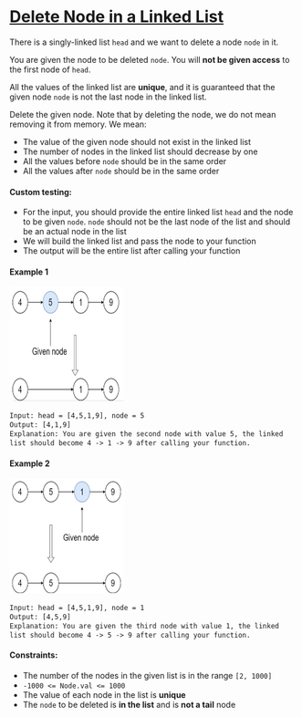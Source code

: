 # [Delete Node in a Linked List](https://leetcode.com/explore/interview/card/top-interview-questions-easy/93/linked-list/553/)
There is a singly-linked list `head` and we want to delete a node `node` in it.  
  
You are given the node to be deleted `node`. You will **not be given access** to the first node of `head`.  
  
All the values of the linked list are **unique**, and it is guaranteed that the given node `node` is not the last node in the linked list.  
  
Delete the given node. Note that by deleting the node, we do not mean removing it from memory. We mean:
- The value of the given node should not exist in the linked list
- The number of nodes in the linked list should decrease by one
- All the values before `node` should be in the same order
- All the values after `node` should be in the same order

#### Custom testing:
- For the input, you should provide the entire linked list `head` and the node to be given `node`. `node` should not be the last node of the list and should be an actual node in the list
- We will build the linked list and pass the node to your function
- The output will be the entire list after calling your function

#### Example 1
<img src="images/example1.png" width="200" height="200">

```
Input: head = [4,5,1,9], node = 5
Output: [4,1,9]
Explanation: You are given the second node with value 5, the linked list should become 4 -> 1 -> 9 after calling your function.
```

#### Example 2
<img src="images/example2.png" width="200" height="200">

```
Input: head = [4,5,1,9], node = 1
Output: [4,5,9]
Explanation: You are given the third node with value 1, the linked list should become 4 -> 5 -> 9 after calling your function.
```

#### Constraints:
- The number of the nodes in the given list is in the range `[2, 1000]`
- `-1000 <= Node.val <= 1000`
- The value of each node in the list is **unique**
- The `node` to be deleted is **in the list** and is **not a tail** node
